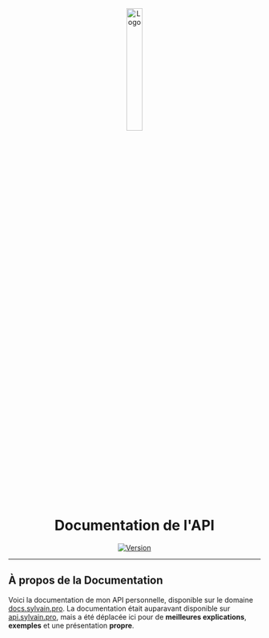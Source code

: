 <div align="center">
  <a href="https://docs.sylvain.pro"><img src="https://docs.sylvain.pro/assets/images/logo.png" alt="Logo" width="25%" height="auto"/></a>

  # Documentation de l'API
  [![Version](https://custom-icon-badges.demolab.com/badge/Version%20:-v2.0.3-6479ee?logo=docs.sylvain.pro&labelColor=23272A)](https://github.com/20syldev/docs/releases/latest)
</div>

---

## À propos de la Documentation
Voici la documentation de mon API personnelle, disponible sur le domaine [docs.sylvain.pro](https://docs.sylvain.pro).
La documentation était auparavant disponible sur [api.sylvain.pro](https://api.sylvain.pro), mais a été déplacée ici pour de **meilleures explications**, **exemples** et une présentation **propre**.
